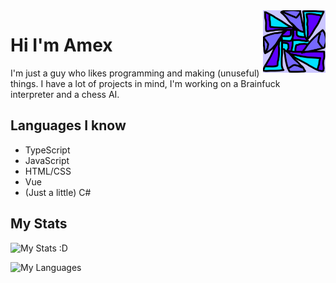 <img src="icon.png" align="right" width="100px" height="100px"/>

# Hi I'm Amex

I'm just a guy who likes programming and making (unuseful) things.
I have a lot of projects in mind, I'm working on a Brainfuck interpreter and a chess AI.

## Languages I know

- TypeScript
- JavaScript
- HTML/CSS
- Vue
- (Just a little) C#

## My Stats

![My Stats :D](https://github-readme-stats.vercel.app/api?username=ItsAmex&theme=dark)

![My Languages](https://github-readme-stats.vercel.app/api/top-langs/?username=ItsAmex&theme=dark)
